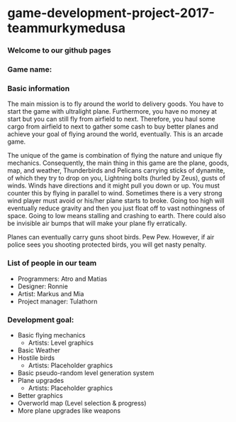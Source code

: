 # game-development-project-2017-teammurkymedusa
### Welcome to our github pages

### Game name:

### Basic information
The main mission is to fly around the world to delivery goods. You have to start the game with ultralight plane. Furthermore, you have no money at start but you can still fly from airfield to next. Therefore, you haul some cargo from airfield to next to gather some cash to buy better planes and achieve your goal of flying around the world, eventually. This is an arcade game. 

The unique of the game is combination of flying the nature and unique fly mechanics. Consequently, the main thing in this game are the plane, goods, map, and weather, Thunderbirds and Pelicans carrying sticks of dynamite, of which they try to drop on you, Lightning bolts (hurled by Zeus), gusts of winds. Winds have directions and it might pull you down or up. You must counter this by flying in parallel to wind. Sometimes there is a very strong wind player must avoid or his/her plane starts to broke. Going too high will eventually reduce gravity and then you just float off to vast nothingness of space. Going to low means stalling and crashing to earth. There could also be invisible air bumps that will make your plane fly erratically.

Planes can eventually carry guns shoot birds. Pew Pew. However, if air police sees you shooting protected birds, you will get nasty penalty.

### List of people in our team
  - Programmers: Atro and Matias
  - Designer: Ronnie
  - Artist: Markus and Mia
  - Project manager: Tulathorn

### Development goal:
  - Basic flying mechanics
       - Artists: Level graphics
  - Basic Weather
  - Hostile birds
      - Artists: Placeholder graphics
  - Basic pseudo-random level generation system
  - Plane upgrades
      - Artists: Placeholder graphics
  - Better graphics
  - Overworld map (Level selection & progress)
  - More plane upgrades like weapons

